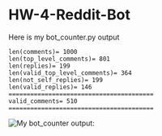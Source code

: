 # HW-4-Reddit-Bot

Here is my bot_counter.py output

    len(comments)= 1000
    len(top_level_comments)= 801
    len(replies)= 199
    len(valid_top_level_comments)= 364
    len(not_self_replies)= 199
    len(valid_replies)= 146
    ========================================
    valid_comments= 510
    ======================================== 
    
![My bot_counter output:](https://user-images.githubusercontent.com/67754864/143169550-c99c7d4b-647d-4630-9985-9881b74d2d0a.png)
